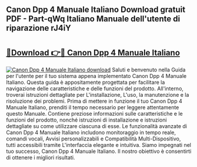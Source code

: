 ## Canon Dpp 4 Manuale Italiano Download gratuit PDF - Part-qWq Italiano Manuale dell'utente di riparazione rJ4iY

# <h2><a href="http://dfavcjv.blite.top/?on=Canon+Dpp+4+Manuale+Italiano">🔗Download 👉🔴 Canon Dpp 4 Manuale Italiano</a></h2>

[![Canon Dpp 4 Manuale Italiano download](https://i.imgur.com/lujVjoI.png)](http://dfavcjv.blite.top/?on=Canon+Dpp+4+Manuale+Italiano)
Saluti e benvenuto nella Guida per l'utente per il tuo sistema appena implementato Canon Dpp 4 Manuale Italiano. Questa guida è appositamente progettata per facilitare la navigazione delle caratteristiche e delle funzioni del prodotto. All'interno, troverai istruzioni dettagliate per L'installazione, L'uso, la manutenzione e la risoluzione dei problemi. Prima di mettere in funzione il tuo Canon Dpp 4 Manuale Italiano, prenditi il tempo necessario per leggere attentamente questo Manuale. Contiene preziose informazioni sulle caratteristiche e le funzioni del prodotto, nonché istruzioni di installazione e istruzioni dettagliate su come utilizzare ciascuna di esse. Le funzionalità avanzate di Canon Dpp 4 Manuale Italiano includono monitoraggio in tempo reale, comandi vocali, Avvisi personalizzabili e Compatibilità Multi-Dispositivo, tutti accessibili tramite L'interfaccia elegante e intuitiva. Siamo impegnati nel tuo successo, Canon Dpp 4 Manuale Italiano. Il nostro obiettivo è consentirti di ottenere i migliori risultati.
